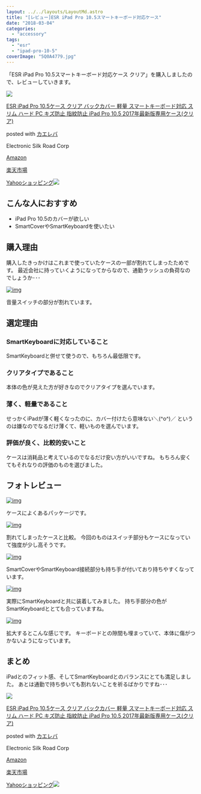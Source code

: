 ```yaml
---
layout: ../../layouts/LayoutMd.astro
title: "[レビュー]ESR iPad Pro 10.5スマートキーボード対応ケース"
date: "2018-03-04"
categories: 
  - "accessory"
tags: 
  - "esr"
  - "ipad-pro-10-5"
coverImage: "5Q0A4779.jpg"
---
```


「ESR iPad Pro 10.5スマートキーボード対応ケース クリア」を購入しましたので、レビューしていきます。

[![](/wp/images/41GcgcHmfXL._SL160_.jpg)](http://www.amazon.co.jp/exec/obidos/ASIN/B073DY94FC/mizuka123-22/)

[ESR iPad Pro 10.5ケース クリア バックカバー 軽量 スマートキーボード対応 スリム ハード PC キズ防止 指紋防止 iPad Pro 10.5 2017年最新版専用ケース(クリア)](http://www.amazon.co.jp/exec/obidos/ASIN/B073DY94FC/mizuka123-22/)

posted with [カエレバ](http://kaereba.com)

Electronic Silk Road Corp

[Amazon](http://www.amazon.co.jp/gp/search?keywords=ESR%20iPad%20Pro%2010.5%E3%82%B1%E3%83%BC%E3%82%B9%20%E3%82%AF%E3%83%AA%E3%82%A2%20%E3%83%90%E3%83%83%E3%82%AF%E3%82%AB%E3%83%90%E3%83%BC%20%E8%BB%BD%E9%87%8F%20%E3%82%B9%E3%83%9E%E3%83%BC%E3%83%88%E3%82%AD%E3%83%BC%E3%83%9C%E3%83%BC%E3%83%89%E5%AF%BE%E5%BF%9C%20%E3%82%B9%E3%83%AA%E3%83%A0%20%E3%83%8F%E3%83%BC%E3%83%89%20PC%20%E3%82%AD%E3%82%BA%E9%98%B2%E6%AD%A2%20%E6%8C%87%E7%B4%8B%E9%98%B2%E6%AD%A2%20iPad%20Pro%2010.5%202017%E5%B9%B4%E6%9C%80%E6%96%B0%E7%89%88%E5%B0%82%E7%94%A8%E3%82%B1%E3%83%BC%E3%82%B9%28%E3%82%AF%E3%83%AA%E3%82%A2%29&__mk_ja_JP=%E3%82%AB%E3%82%BF%E3%82%AB%E3%83%8A&tag=mizuka123-22)

[楽天市場](https://hb.afl.rakuten.co.jp/hgc/042e7c24.303572e6.042e7c25.e339d30a/?pc=http%3A%2F%2Fsearch.rakuten.co.jp%2Fsearch%2Fmall%2FESR%2520iPad%2520Pro%252010.5%25E3%2582%25B1%25E3%2583%25BC%25E3%2582%25B9%2520%25E3%2582%25AF%25E3%2583%25AA%25E3%2582%25A2%2520%25E3%2583%2590%25E3%2583%2583%25E3%2582%25AF%25E3%2582%25AB%25E3%2583%2590%25E3%2583%25BC%2520%25E8%25BB%25BD%25E9%2587%258F%2520%25E3%2582%25B9%25E3%2583%259E%25E3%2583%25BC%25E3%2583%2588%25E3%2582%25AD%25E3%2583%25BC%25E3%2583%259C%25E3%2583%25BC%25E3%2583%2589%25E5%25AF%25BE%25E5%25BF%259C%2520%25E3%2582%25B9%25E3%2583%25AA%25E3%2583%25A0%2520%25E3%2583%258F%25E3%2583%25BC%25E3%2583%2589%2520PC%2520%25E3%2582%25AD%25E3%2582%25BA%25E9%2598%25B2%25E6%25AD%25A2%2520%25E6%258C%2587%25E7%25B4%258B%25E9%2598%25B2%25E6%25AD%25A2%2520iPad%2520Pro%252010.5%25202017%25E5%25B9%25B4%25E6%259C%2580%25E6%2596%25B0%25E7%2589%2588%25E5%25B0%2582%25E7%2594%25A8%25E3%2582%25B1%25E3%2583%25BC%25E3%2582%25B9%2528%25E3%2582%25AF%25E3%2583%25AA%25E3%2582%25A2%2529%2F-%2Ff.1-p.1-s.1-sf.0-st.A-v.2%3Fx%3D0%26scid%3Daf_ich_link_urltxt%26m%3Dhttp%3A%2F%2Fm.rakuten.co.jp%2F)

[Yahooショッピング![](//ad.jp.ap.valuecommerce.com/servlet/gifbanner?sid=3066752&pid=881990642)](//ck.jp.ap.valuecommerce.com/servlet/referral?sid=3066752&pid=881990642&vc_url=http%3A%2F%2Fsearch.shopping.yahoo.co.jp%2Fsearch%3Fp%3DESR%2520iPad%2520Pro%252010.5%25E3%2582%25B1%25E3%2583%25BC%25E3%2582%25B9%2520%25E3%2582%25AF%25E3%2583%25AA%25E3%2582%25A2%2520%25E3%2583%2590%25E3%2583%2583%25E3%2582%25AF%25E3%2582%25AB%25E3%2583%2590%25E3%2583%25BC%2520%25E8%25BB%25BD%25E9%2587%258F%2520%25E3%2582%25B9%25E3%2583%259E%25E3%2583%25BC%25E3%2583%2588%25E3%2582%25AD%25E3%2583%25BC%25E3%2583%259C%25E3%2583%25BC%25E3%2583%2589%25E5%25AF%25BE%25E5%25BF%259C%2520%25E3%2582%25B9%25E3%2583%25AA%25E3%2583%25A0%2520%25E3%2583%258F%25E3%2583%25BC%25E3%2583%2589%2520PC%2520%25E3%2582%25AD%25E3%2582%25BA%25E9%2598%25B2%25E6%25AD%25A2%2520%25E6%258C%2587%25E7%25B4%258B%25E9%2598%25B2%25E6%25AD%25A2%2520iPad%2520Pro%252010.5%25202017%25E5%25B9%25B4%25E6%259C%2580%25E6%2596%25B0%25E7%2589%2588%25E5%25B0%2582%25E7%2594%25A8%25E3%2582%25B1%25E3%2583%25BC%25E3%2582%25B9%2528%25E3%2582%25AF%25E3%2583%25AA%25E3%2582%25A2%2529&vcptn=kaereba)

## こんな人におすすめ

- iPad Pro 10.5のカバーが欲しい
- SmartCoverやSmartKeyboardを使いたい

## 購入理由

購入したきっかけはこれまで使っていたケースの一部が割れてしまったためです。 最近会社に持っていくようになってからなので、通勤ラッシュの負荷なのでしょうか･･･

[![img](/wp/images/5Q0A4766.jpg)](https://mizuka123.net/gallery/20180304_ESR%20iPad%20Pro%2010.5%e3%82%b9%e3%83%9e%e3%83%bc%e3%83%88%e3%82%ad%e3%83%bc%e3%83%9c%e3%83%bc%e3%83%89%e5%af%be%e5%bf%9c%e3%82%b1%e3%83%bc%e3%82%b9/content/images/large/5Q0A4766.jpg)

音量スイッチの部分が割れています。

## 選定理由

### SmartKeyboardに対応していること

SmartKeyboardと併せて使うので、もちろん最低限です。

### クリアタイプであること

本体の色が見えた方が好きなのでクリアタイプを選んでいます。

### 薄く、軽量であること

せっかくiPadが薄く軽くなったのに、カバー付けたら意味ない＼(^o^)／ というのは嫌なのでなるだけ薄くて、軽いものを選んでいます。

### 評価が良く、比較的安いこと

ケースは消耗品と考えているのでなるだけ安い方がいいですね。 もちろん安くてもそれなりの評価のものを選びました。

## フォトレビュー

[![img](/wp/images/5Q0A4765.jpg)](https://mizuka123.net/gallery/20180304_ESR%20iPad%20Pro%2010.5%e3%82%b9%e3%83%9e%e3%83%bc%e3%83%88%e3%82%ad%e3%83%bc%e3%83%9c%e3%83%bc%e3%83%89%e5%af%be%e5%bf%9c%e3%82%b1%e3%83%bc%e3%82%b9/content/images/large/5Q0A4765.jpg)

ケースによくあるパッケージです。

[![img](/wp/images/5Q0A4768.jpg)](https://mizuka123.net/gallery/20180304_ESR%20iPad%20Pro%2010.5%e3%82%b9%e3%83%9e%e3%83%bc%e3%83%88%e3%82%ad%e3%83%bc%e3%83%9c%e3%83%bc%e3%83%89%e5%af%be%e5%bf%9c%e3%82%b1%e3%83%bc%e3%82%b9/content/images/large/5Q0A4768.jpg)

割れてしまったケースと比較。 今回のものはスイッチ部分もケースになっていて強度が少し高そうです。

[![img](/wp/images/5Q0A4769.jpg)](https://mizuka123.net/gallery/20180304_ESR%20iPad%20Pro%2010.5%e3%82%b9%e3%83%9e%e3%83%bc%e3%83%88%e3%82%ad%e3%83%bc%e3%83%9c%e3%83%bc%e3%83%89%e5%af%be%e5%bf%9c%e3%82%b1%e3%83%bc%e3%82%b9/content/images/large/5Q0A4769.jpg)

SmartCoverやSmartKeyboard接続部分も持ち手が付いており持ちやすくなっています。

[![img](/wp/images/5Q0A4779.jpg)](https://mizuka123.net/gallery/20180304_ESR%20iPad%20Pro%2010.5%e3%82%b9%e3%83%9e%e3%83%bc%e3%83%88%e3%82%ad%e3%83%bc%e3%83%9c%e3%83%bc%e3%83%89%e5%af%be%e5%bf%9c%e3%82%b1%e3%83%bc%e3%82%b9/content/images/large/5Q0A4779.jpg)

実際にSmartKeyboardと共に装着してみました。 持ち手部分の色がSmartKeyboardととても合っていますね。

[![img](/wp/images/5Q0A4780.jpg)](https://mizuka123.net/gallery/20180304_ESR%20iPad%20Pro%2010.5%e3%82%b9%e3%83%9e%e3%83%bc%e3%83%88%e3%82%ad%e3%83%bc%e3%83%9c%e3%83%bc%e3%83%89%e5%af%be%e5%bf%9c%e3%82%b1%e3%83%bc%e3%82%b9/content/images/large/5Q0A4780.jpg)

拡大するとこんな感じです。 キーボードとの隙間も埋まっていて、本体に傷がつかないようになっています。

## まとめ

iPadとのフィット感、そしてSmartKeyboardとのバランスにとても満足しました。 あとは通勤で持ち歩いても割れないことを祈るばかりですね･･･

[![](/wp/images/41GcgcHmfXL._SL160_.jpg)](http://www.amazon.co.jp/exec/obidos/ASIN/B073DY94FC/mizuka123-22/)

[ESR iPad Pro 10.5ケース クリア バックカバー 軽量 スマートキーボード対応 スリム ハード PC キズ防止 指紋防止 iPad Pro 10.5 2017年最新版専用ケース(クリア)](http://www.amazon.co.jp/exec/obidos/ASIN/B073DY94FC/mizuka123-22/)

posted with [カエレバ](http://kaereba.com)

Electronic Silk Road Corp

[Amazon](http://www.amazon.co.jp/gp/search?keywords=ESR%20iPad%20Pro%2010.5%E3%82%B1%E3%83%BC%E3%82%B9%20%E3%82%AF%E3%83%AA%E3%82%A2%20%E3%83%90%E3%83%83%E3%82%AF%E3%82%AB%E3%83%90%E3%83%BC%20%E8%BB%BD%E9%87%8F%20%E3%82%B9%E3%83%9E%E3%83%BC%E3%83%88%E3%82%AD%E3%83%BC%E3%83%9C%E3%83%BC%E3%83%89%E5%AF%BE%E5%BF%9C%20%E3%82%B9%E3%83%AA%E3%83%A0%20%E3%83%8F%E3%83%BC%E3%83%89%20PC%20%E3%82%AD%E3%82%BA%E9%98%B2%E6%AD%A2%20%E6%8C%87%E7%B4%8B%E9%98%B2%E6%AD%A2%20iPad%20Pro%2010.5%202017%E5%B9%B4%E6%9C%80%E6%96%B0%E7%89%88%E5%B0%82%E7%94%A8%E3%82%B1%E3%83%BC%E3%82%B9%28%E3%82%AF%E3%83%AA%E3%82%A2%29&__mk_ja_JP=%E3%82%AB%E3%82%BF%E3%82%AB%E3%83%8A&tag=mizuka123-22)

[楽天市場](https://hb.afl.rakuten.co.jp/hgc/042e7c24.303572e6.042e7c25.e339d30a/?pc=http%3A%2F%2Fsearch.rakuten.co.jp%2Fsearch%2Fmall%2FESR%2520iPad%2520Pro%252010.5%25E3%2582%25B1%25E3%2583%25BC%25E3%2582%25B9%2520%25E3%2582%25AF%25E3%2583%25AA%25E3%2582%25A2%2520%25E3%2583%2590%25E3%2583%2583%25E3%2582%25AF%25E3%2582%25AB%25E3%2583%2590%25E3%2583%25BC%2520%25E8%25BB%25BD%25E9%2587%258F%2520%25E3%2582%25B9%25E3%2583%259E%25E3%2583%25BC%25E3%2583%2588%25E3%2582%25AD%25E3%2583%25BC%25E3%2583%259C%25E3%2583%25BC%25E3%2583%2589%25E5%25AF%25BE%25E5%25BF%259C%2520%25E3%2582%25B9%25E3%2583%25AA%25E3%2583%25A0%2520%25E3%2583%258F%25E3%2583%25BC%25E3%2583%2589%2520PC%2520%25E3%2582%25AD%25E3%2582%25BA%25E9%2598%25B2%25E6%25AD%25A2%2520%25E6%258C%2587%25E7%25B4%258B%25E9%2598%25B2%25E6%25AD%25A2%2520iPad%2520Pro%252010.5%25202017%25E5%25B9%25B4%25E6%259C%2580%25E6%2596%25B0%25E7%2589%2588%25E5%25B0%2582%25E7%2594%25A8%25E3%2582%25B1%25E3%2583%25BC%25E3%2582%25B9%2528%25E3%2582%25AF%25E3%2583%25AA%25E3%2582%25A2%2529%2F-%2Ff.1-p.1-s.1-sf.0-st.A-v.2%3Fx%3D0%26scid%3Daf_ich_link_urltxt%26m%3Dhttp%3A%2F%2Fm.rakuten.co.jp%2F)

[Yahooショッピング![](//ad.jp.ap.valuecommerce.com/servlet/gifbanner?sid=3066752&pid=881990642)](//ck.jp.ap.valuecommerce.com/servlet/referral?sid=3066752&pid=881990642&vc_url=http%3A%2F%2Fsearch.shopping.yahoo.co.jp%2Fsearch%3Fp%3DESR%2520iPad%2520Pro%252010.5%25E3%2582%25B1%25E3%2583%25BC%25E3%2582%25B9%2520%25E3%2582%25AF%25E3%2583%25AA%25E3%2582%25A2%2520%25E3%2583%2590%25E3%2583%2583%25E3%2582%25AF%25E3%2582%25AB%25E3%2583%2590%25E3%2583%25BC%2520%25E8%25BB%25BD%25E9%2587%258F%2520%25E3%2582%25B9%25E3%2583%259E%25E3%2583%25BC%25E3%2583%2588%25E3%2582%25AD%25E3%2583%25BC%25E3%2583%259C%25E3%2583%25BC%25E3%2583%2589%25E5%25AF%25BE%25E5%25BF%259C%2520%25E3%2582%25B9%25E3%2583%25AA%25E3%2583%25A0%2520%25E3%2583%258F%25E3%2583%25BC%25E3%2583%2589%2520PC%2520%25E3%2582%25AD%25E3%2582%25BA%25E9%2598%25B2%25E6%25AD%25A2%2520%25E6%258C%2587%25E7%25B4%258B%25E9%2598%25B2%25E6%25AD%25A2%2520iPad%2520Pro%252010.5%25202017%25E5%25B9%25B4%25E6%259C%2580%25E6%2596%25B0%25E7%2589%2588%25E5%25B0%2582%25E7%2594%25A8%25E3%2582%25B1%25E3%2583%25BC%25E3%2582%25B9%2528%25E3%2582%25AF%25E3%2583%25AA%25E3%2582%25A2%2529&vcptn=kaereba)
